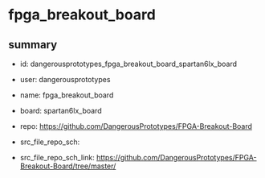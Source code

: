 # fpga_breakout_board
 
## summary 
* id: dangerousprototypes_fpga_breakout_board_spartan6lx_board
* user: dangerousprototypes
* name: fpga_breakout_board
* board: spartan6lx_board
* repo: https://github.com/DangerousPrototypes/FPGA-Breakout-Board



* src_file_repo_sch: 
* src_file_repo_sch_link: https://github.com/DangerousPrototypes/FPGA-Breakout-Board/tree/master/




